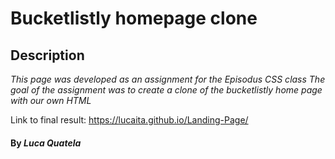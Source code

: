 # Bucketlistly homepage clone

## Description

_This page was developed as an assignment for the Episodus CSS class_
_The goal of the assignment was to create a clone of the bucketlistly home page with our own HTML_

Link to final result: https://lucaita.github.io/Landing-Page/

#### By _**Luca Quatela**_
